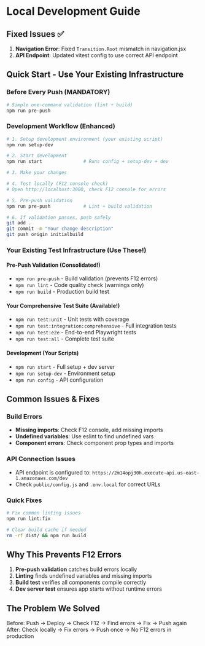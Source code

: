 # Local Development Guide

## Fixed Issues ✅
1. **Navigation Error**: Fixed `Transition.Root` mismatch in navigation.jsx
2. **API Endpoint**: Updated vitest config to use correct API endpoint

## Quick Start - Use Your Existing Infrastructure

### Before Every Push (MANDATORY) 
```bash
# Simple one-command validation (lint + build)
npm run pre-push
```

### Development Workflow (Enhanced)
```bash
# 1. Setup development environment (your existing script)
npm run setup-dev

# 2. Start development 
npm run start               # Runs config + setup-dev + dev

# 3. Make your changes

# 4. Test locally (F12 console check)
# Open http://localhost:3000, check F12 console for errors

# 5. Pre-push validation  
npm run pre-push            # Lint + build validation

# 6. If validation passes, push safely
git add .
git commit -m "Your change description"  
git push origin initialbuild
```

### Your Existing Test Infrastructure (Use These!)

#### Pre-Push Validation (Consolidated!)
- `npm run pre-push` - Build validation (prevents F12 errors)
- `npm run lint` - Code quality check (warnings only)
- `npm run build` - Production build test

#### Your Comprehensive Test Suite (Available!)
- `npm run test:unit` - Unit tests with coverage
- `npm run test:integration:comprehensive` - Full integration tests
- `npm run test:e2e` - End-to-end Playwright tests
- `npm run test:all` - Complete test suite

#### Development (Your Scripts)
- `npm run start` - Full setup + dev server
- `npm run setup-dev` - Environment setup
- `npm run config` - API configuration

## Common Issues & Fixes

### Build Errors
- **Missing imports**: Check F12 console, add missing imports
- **Undefined variables**: Use eslint to find undefined vars
- **Component errors**: Check component prop types and imports

### API Connection Issues  
- API endpoint is configured to: `https://2m14opj30h.execute-api.us-east-1.amazonaws.com/dev`
- Check `public/config.js` and `.env.local` for correct URLs

### Quick Fixes
```bash
# Fix common linting issues
npm run lint:fix

# Clear build cache if needed
rm -rf dist/ && npm run build
```

## Why This Prevents F12 Errors

1. **Pre-push validation** catches build errors locally
2. **Linting** finds undefined variables and missing imports  
3. **Build test** verifies all components compile correctly
4. **Dev server test** ensures app starts without runtime errors

## The Problem We Solved

Before: Push → Deploy → Check F12 → Find errors → Fix → Push again
After: Check locally → Fix errors → Push once → No F12 errors in production